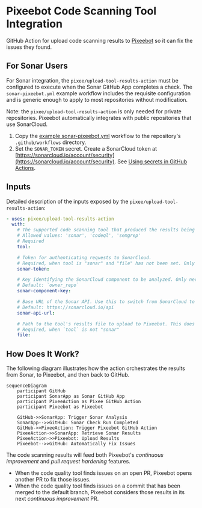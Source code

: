 # Pixeebot Code Scanning Tool Integration

GitHub Action for upload code scanning results to [Pixeebot](https://pixee.ai/) so it can fix the issues they found.

## For Sonar Users

For Sonar integration, the `pixee/upload-tool-results-action` must be configured
to execute when the Sonar GitHub App completes a check. The `sonar-pixeebot.yml`
example workflow includes the requisite configuration and is generic enough to
apply to most repositories without modification.

Note: the `pixee/upload-tool-results-action` is only needed for private
repositories. Pixeebot automatically integrates with public repositories that
use SonarCloud.

1. Copy the [example sonar-pixeebot.yml](./examples/sonar-pixeebot.yml) workflow to the repository's `.github/workflows` directory.
1. Set the `SONAR_TOKEN` secret. Create a SonarCloud token at
   [https://sonarcloud.io/account/security](https://sonarcloud.io/account/security). See
   [Using secrets in GitHub Actions](https://docs.github.com/en/actions/security-guides/using-secrets-in-github-actions).

## Inputs

Detailed description of the inputs exposed by the `pixee/upload-tool-results-action`:

```yaml
- uses: pixee/upload-tool-results-action
  with:
    # The supported code scanning tool that produced the results being uploaded to Pixeebot.
    # Allowed values: 'sonar', 'codeql', 'semgrep'
    # Required
    tool:

    # Token for authenticating requests to SonarCloud.
    # Required, when tool is "sonar" and "file" has not been set. Only required for private repository.
    sonar-token:

    # Key identifying the SonarCloud component to be analyzed. Only necessary if deviating from SonarCloud's established convention.
    # Default: `owner_repo`
    sonar-component-key:

    # Base URL of the Sonar API. Use this to switch from SonarCloud to SonarQube.
    # Default: https://sonarcloud.io/api
    sonar-api-url:

    # Path to the tool's results file to upload to Pixeebot. This does not apply to SonarCloud integration, because the action retrieves the results directly from SonarCloud.
    # Required, when `tool` is not "sonar"
    file:
```

## How Does It Work?

The following diagram illustrates how the action orchestrates the results from Sonar, to Pixeebot, and then back to GitHub.

```mermaid
sequenceDiagram
    participant GitHub
    participant SonarApp as Sonar GitHub App
    participant PixeeAction as Pixee GitHub Action
    participant Pixeebot as Pixeebot

    GitHub->>SonarApp: Trigger Sonar Analysis
    SonarApp-->>GitHub: Sonar Check Run Completed
    GitHub->>PixeeAction: Trigger Pixeebot GitHub Action
    PixeeAction->>SonarApp: Retrieve Sonar Results
    PixeeAction->>Pixeebot: Upload Results
    Pixeebot-->>GitHub: Automatically Fix Issues
```

The code scanning results will feed both Pixeebot's _continuous improvement_ and _pull request hardening_ features.

- When the code quality tool finds issues on an open PR, Pixeebot opens another
  PR to fix those issues.
- When the code quality tool finds issues on a commit that has been merged to
  the default branch, Pixeebot considers those results in its next _continuous
  improvement_ PR.
